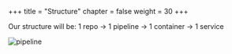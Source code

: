 +++
title = "Structure"
chapter = false
weight = 30
+++

Our structure will be: 1 repo -> 1 pipeline -> 1 container -> 1 service

![pipeline](images/structure.svg)
